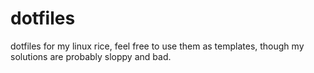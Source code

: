 # dotfiles
dotfiles for my linux rice, feel free to use them as templates, though my solutions are probably sloppy and bad.
